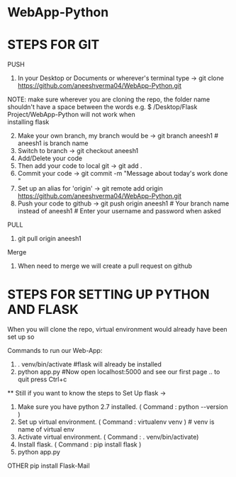 # WebApp-Python

STEPS FOR GIT
===============================================================
PUSH
1. In your Desktop or Documents or wherever's terminal type -> 
	git clone https://github.com/aneeshverma04/WebApp-Python.git

NOTE: make sure wherever you are cloning the repo, the folder name shouldn't have a space    	   between the words e.g. $ /Desktop/Flask Project/WebApp-Python will not work when        
      installing flask 

2. Make your own branch, my branch would be ->
	git branch aneesh1      # aneesh1 is branch name
3. Switch to branch ->
	git checkout aneesh1
4. Add/Delete your code 
5. Then add your code to local git ->
	git add .
6. Commit your code ->
	git commit -m "Message about today's work done "
7. Set up an alias for 'origin' ->
	git remote add origin https://github.com/aneeshverma04/WebApp-Python.git
8. Push your code to github ->
	git push origin aneesh1  # Your branch name instead of aneesh1
							 # Enter your username and password when asked
 							 
PULL
1. git pull origin aneesh1 

Merge
1. When need to merge we will create a pull request on github


STEPS FOR SETTING UP PYTHON AND FLASK
================================================================
When you will clone the repo, virtual environment would already have been set up so

Commands to run our Web-App:
1. . venv/bin/activate  #flask will already be installed
2. python app.py   #Now open localhost:5000 and see our first page .. to quit press Ctrl+c 

**
Still if you want to know the steps to Set Up flask ->
1. Make sure you have python 2.7 installed. ( Command : python --version )
2. Set up virtual environment. ( Command : virtualenv venv ) # venv is name of virtual env
3. Activate virtual environment. ( Command : . venv/bin/activate)
4. Install flask. ( Command : pip install flask )
5. python app.py





OTHER
pip install Flask-Mail